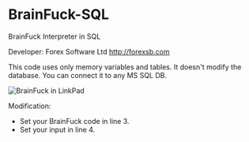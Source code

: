 # BrainFuck-SQL
BrainFuck Interpreter in SQL

Developer: Forex Software Ltd http://forexsb.com

This code uses only memory variables and tables. It doesn't modify the database. You can connect it to any MS SQL DB.

![BrainFuck in LinkPad](http://s2.postimg.org/qstfjvoqh/screenshot_1341.png)



Modification:

  - Set your BrainFuck code in line 3.
  - Set your input in line 4.
   
